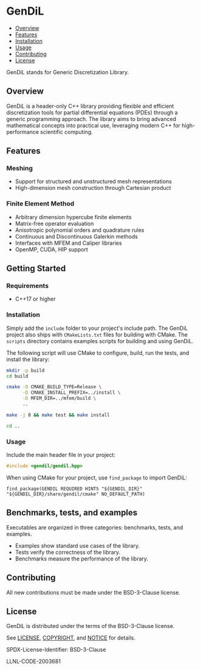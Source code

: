 # GenDiL

<!-- toc -->
- [Overview](#overview)
- [Features](#features)
- [Installation](#installation)
- [Usage](#usage)
- [Contributing](#contributing)
- [License](#license)
<!-- tocstop -->

GenDiL stands for Generic Discretization Library.

## Overview
GenDiL is a header-only C++ library providing flexible and efficient discretization tools for partial differential equations (PDEs) through a generic programming approach. The library aims to bring advanced mathematical concepts into practical use, leveraging modern C++ for high-performance scientific computing.

<!-- One of the key aspects of GenDiL is its emphasis on generic programming. Algorithms are expressed using functions, allowing for flexibility and reusability. -->
<!-- Mathematical concepts are represented through their interfaces, rather than relying on rigid data structures. This approach ensures that the library remains close to the mathematical formulation, making it easier to formalize and reason about the code. By focusing on functions and interfaces, GenDiL enables a clean and modular design that is intrinsically closer to mathematical specifications, providing an intuitive development experience for scientific computing. Additionally, this approach facilitates seamless interfacing with other libraries, as the abstraction through interfaces allows for better compatibility and integration without being tied to specific data structures. -->

## Features
### Meshing
- Support for structured and unstructured mesh representations
- High-dimension mesh construction through Cartesian product

### Finite Element Method
- Arbitrary dimension hypercube finite elements
- Matrix-free operator evaluation
- Anisotropic polynomial orders and quadrature rules
- Continuous and Discontinuous Galerkin methods
- Interfaces with MFEM and Caliper libraries
- OpenMP, CUDA, HIP support

## Getting Started
### Requirements
- C++17 or higher

### Installation
Simply add the `include` folder to your project's include path. The GenDiL project also ships with `CMakeLists.txt` files for building with CMake. The `scripts` directory contains examples scripts for building and using GenDiL.

The following script will use CMake to configure, build, run the tests, and install the library:
```sh
mkdir -p build
cd build

cmake -D CMAKE_BUILD_TYPE=Release \
      -D CMAKE_INSTALL_PREFIX=../install \
      -D MFEM_DIR=../mfem/build \
      ..

make -j 8 && make test && make install

cd ..
```

### Usage
Include the main header file in your project:
```cpp
#include <gendil/gendil.hpp>
```

When using CMake for your project, use `find_package` to import GenDiL:
```
find_package(GENDIL REQUIRED HINTS "${GENDIL_DIR}" "${GENDIL_DIR}/share/gendil/cmake" NO_DEFAULT_PATH)
```

## Benchmarks, tests, and examples
Executables are organized in three categories: benchmarks, tests, and examples.
- Examples show standard use cases of the library.
- Tests verify the correctness of the library.
- Benchmarks measure the performance of the library.

## Contributing

All new contributions must be made under the BSD-3-Clause license.

## License
GenDiL is distributed under the terms of the BSD-3-Clause license.

See [LICENSE](./LICENSE), [COPYRIGHT](./COPYRIGHT), and [NOTICE](./NOTICE) for details.

SPDX-License-Identifier: BSD-3-Clause

LLNL-CODE-2003681